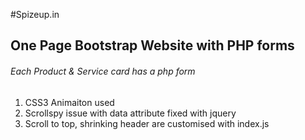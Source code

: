 #Spizeup.in

## One Page Bootstrap Website with PHP forms

###### Each Product & Service card has a php form

1. CSS3 Animaiton used
2. Scrollspy issue with data attribute fixed with jquery
3. Scroll to top, shrinking header are customised with index.js

